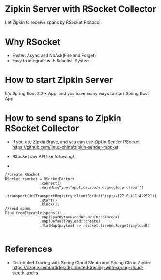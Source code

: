 Zipkin Server with RSocket Collector
====================================

Let Zipkin to receive spans by RSocket Protocol.

# Why RSocket

* Faster: Async and NoAck(Fire and Forget)
* Easy to integrate with Reactive System

# How to start Zipkin Server

It's Spring Boot 2.2.x App, and you have many ways to start Spring Boot App.

# How to send spans to Zipkin RSocket Collector

* If you use Zipkin Brave, and you can use Zipkin Sender RSocket https://github.com/linux-china/zipkin-sender-rsocket

* RSocket raw API like following?
* 
```
//create RSocket 
RSocket rsocket = RSocketFactory
                .connect()
                .dataMimeType("application/vnd.google.protobuf")
                .transport(UriTransportRegistry.clientForUri("tcp://127.0.0.1:42252"))
                .start()
                .block();
//send spans
Flux.fromIterable(spans())
                .map(SpanBytesEncoder.PROTO3::encode)
                .map(DefaultPayload::create)
                .flatMap(payload -> rsocket.fireAndForget(payload))
                
```


# References

* Distributed Tracing with Spring Cloud Sleuth and Spring Cloud Zipkin: https://dzone.com/articles/distributed-tracing-with-spring-cloud-sleuth-and-s